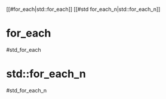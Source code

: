 
[[#for_each|std::for_each]]
[[#std for_each_n|std::for_each_n]]



# for_each
#std_for_each





# std::for_each_n
#std_for_each_n














